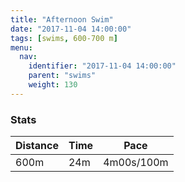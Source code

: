 ```yaml
---
title: "Afternoon Swim"
date: "2017-11-04 14:00:00"
tags: [swims, 600-700 m]
menu:
  nav:
    identifier: "2017-11-04 14:00:00"
    parent: "swims"
    weight: 130
---
```


### Stats

| Distance | Time | Pace |
|----------|------|------|
|600m|24m|4m00s/100m|
